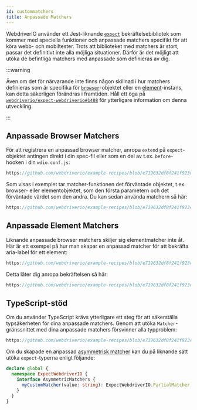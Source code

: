 ```yaml
---
id: custommatchers
title: Anpassade Matchers
---
```


WebdriverIO använder ett Jest-liknande [`expect`](https://webdriver.io/docs/api/expect-webdriverio) bekräftelsebibliotek som kommer med speciella funktioner och anpassade matchers specifikt för att köra webb- och mobiltester. Trots att biblioteket med matchers är stort, passar det definitivt inte alla möjliga situationer. Därför är det möjligt att utöka de befintliga matchers med anpassade som definieras av dig.

:::warning

Även om det för närvarande inte finns någon skillnad i hur matchers definieras som är specifika för [`browser`](/docs/api/browser)-objektet eller en [element](/docs/api/element)-instans, kan detta säkerligen förändras i framtiden. Håll ett öga på [`webdriverio/expect-webdriverio#1408`](https://github.com/webdriverio/expect-webdriverio/issues/1408) för ytterligare information om denna utveckling.

:::

## Anpassade Browser Matchers

För att registrera en anpassad browser matcher, anropa `extend` på `expect`-objektet antingen direkt i din spec-fil eller som en del av t.ex. `before`-hooken i din `wdio.conf.js`:

```js reference useHTTPS
https://github.com/webdriverio/example-recipes/blob/e719632df8f241f923c8d9301aab6bccee5cb109/customMatchers/example.ts#L3-L18
```

Som visas i exemplet tar matcher-funktionen det förväntade objektet, t.ex. browser- eller elementobjektet, som den första parametern och det förväntade värdet som den andra. Du kan sedan använda matchern så här:

```js reference useHTTPS
https://github.com/webdriverio/example-recipes/blob/e719632df8f241f923c8d9301aab6bccee5cb109/customMatchers/example.ts#L50-L52
```

## Anpassade Element Matchers

Liknande anpassade browser matchers skiljer sig elementmatcher inte åt. Här är ett exempel på hur man skapar en anpassad matcher för att bekräfta aria-label för ett element:

```js reference useHTTPS
https://github.com/webdriverio/example-recipes/blob/e719632df8f241f923c8d9301aab6bccee5cb109/customMatchers/example.ts#L20-L38
```

Detta låter dig anropa bekräftelsen så här:

```js reference useHTTPS
https://github.com/webdriverio/example-recipes/blob/e719632df8f241f923c8d9301aab6bccee5cb109/customMatchers/example.ts#L54-L57
```

## TypeScript-stöd

Om du använder TypeScript krävs ytterligare ett steg för att säkerställa typsäkerheten för dina anpassade matchers. Genom att utöka `Matcher`-gränssnittet med dina anpassade matchers försvinner alla typproblem:

```js reference useHTTPS
https://github.com/webdriverio/example-recipes/blob/e719632df8f241f923c8d9301aab6bccee5cb109/customMatchers/example.ts#L40-L47
```

Om du skapade en anpassad [asymmetrisk matcher](https://jestjs.io/docs/expect#expectextendmatchers) kan du på liknande sätt utöka `expect`-typerna enligt följande:

```ts
declare global {
  namespace ExpectWebdriverIO {
    interface AsymmetricMatchers {
      myCustomMatcher(value: string): ExpectWebdriverIO.PartialMatcher;
    }
  }
}
```